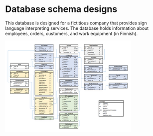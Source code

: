 # Database schema designs

This database is designed for a fictitious company that provides sign language interpreting services. The database holds information about employees, orders, customers, and work equipment (in Finnish).  

<img alt="Image of a database schema" src="/Database1_image.png" width="80%" height="80%" />


